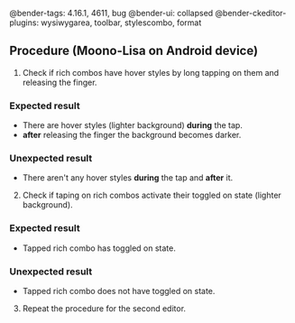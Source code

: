 @bender-tags: 4.16.1, 4611, bug
@bender-ui: collapsed
@bender-ckeditor-plugins: wysiwygarea, toolbar, stylescombo, format

## Procedure (Moono-Lisa on Android device)

1. Check if rich combos have hover styles by long tapping on them and releasing the finger.

  ### Expected result

  * There are hover styles (lighter background) **during** the tap.
  * **after** releasing the finger the background becomes darker.

  ### Unexpected result

  * There aren't any hover styles **during** the tap and **after** it.

2. Check if taping on rich combos activate their toggled on state (lighter background).

  ### Expected result

  * Tapped rich combo has toggled on state.

  ### Unexpected result

  * Tapped rich combo does not have toggled on state.

3. Repeat the procedure for the second editor.
